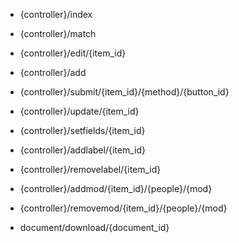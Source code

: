 - {controller}/index
- {controller}/match
- {controller}/edit/{item_id}

- {controller}/add
- {controller}/submit/{item_id}/{method}/{button_id}
- {controller}/update/{item_id}

- {controller}/setfields/{item_id}

- {controller}/addlabel/{item_id}
- {controller}/removelabel/{item_id}

- {controller}/addmod/{item_id}/{people}/{mod}
- {controller}/removemod/{item_id}/{people}/{mod}

- document/download/{document_id}
